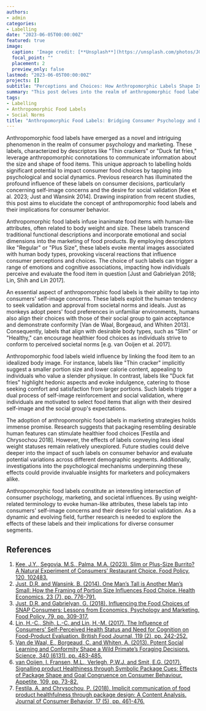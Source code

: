 ```yaml
---
authors:
- admin
categories:
- Labelling
date: "2023-06-05T00:00:00Z"
featured: true
image:
  caption: 'Image credit: [**Unsplash**](https://unsplash.com/photos/JG35CpZLfVs)'
  focal_point: ""
  placement: 2
  preview_only: false
lastmod: "2023-06-05T00:00:00Z"
projects: []
subtitle: "Perceptions and Choices: How Anthropomorphic Labels Shape Individual Decision-Making"
summary: "This post delves into the realm of anthropomorphic food labels, which employ human-like characteristics to depict food size and shape. By triggering self-image concerns and seeking social validation, these labels can significantly affect how consumers make food choices. In what follows, I emphasise their marketing implications and the importance of understanding diverse consumer responses."
tags:
- Labelling
- Anthropomorphic Food Labels 
- Social Norms
title: "Anthropomorphic Food Labels: Bridging Consumer Psychology and Dietary Choices"
---
```


Anthropomorphic food labels have emerged as a novel and intriguing phenomenon in the realm of consumer psychology and marketing. These labels, characterized by descriptors like "Thin crackers" or "Duck fat fries," leverage anthropomorphic connotations to communicate information about the size and shape of food items. This unique approach to labelling holds significant potential to impact consumer food choices by tapping into psychological and social dynamics. Previous research has illuminated the profound influence of these labels on consumer decisions, particularly concerning self-image concerns and the desire for social validation [Kee et al. 2023; Just and Wansink 2014]. Drawing inspiration from recent studies, this post aims to elucidate the concept of anthropomorphic food labels and their implications for consumer behavior.

Anthropomorphic food labels infuse inanimate food items with human-like attributes, often related to body weight and size. These labels transcend traditional functional descriptions and incorporate emotional and social dimensions into the marketing of food products. By employing descriptors like "Regular" or "Plus Size", these labels evoke mental images associated with human body types, provoking visceral reactions that influence consumer perceptions and choices. The choice of such labels can trigger a range of emotions and cognitive associations, impacting how individuals perceive and evaluate the food item in question [Just and Gabrielyan 2018; Lin, Shih and Lin 2017].

An essential aspect of anthropomorphic food labels is their ability to tap into consumers' self-image concerns. These labels exploit the human tendency to seek validation and approval from societal norms and ideals. Just as monkeys adopt peers' food preferences in unfamiliar environments, humans also align their choices with those of their social group to gain acceptance and demonstrate conformity [Van de Waal, Borgeaud, and Whiten 2013]. Consequently, labels that align with desirable body types, such as "Slim" or "Healthy," can encourage healthier food choices as individuals strive to conform to perceived societal norms [e.g. van Ooijen et al. 2017].

Anthropomorphic food labels wield influence by linking the food item to an idealized body image. For instance, labels like "Thin cracker" implicitly suggest a smaller portion size and lower calorie content, appealing to individuals who value a slender physique. In contrast, labels like "Duck fat fries" highlight hedonic aspects and evoke indulgence, catering to those seeking comfort and satisfaction from larger portions. Such labels trigger a dual process of self-image reinforcement and social validation, where individuals are motivated to select food items that align with their desired self-image and the social group's expectations.

The adoption of anthropomorphic food labels in marketing strategies holds immense promise. Research suggests that packaging resembling desirable human features can stimulate healthier food choices [Festila and Chrysochou 2018]. However, the effects of labels conveying less ideal weight statuses remain relatively unexplored. Future studies could delve deeper into the impact of such labels on consumer behavior and evaluate potential variations across different demographic segments. Additionally, investigations into the psychological mechanisms underpinning these effects could provide invaluable insights for marketers and policymakers alike.

Anthropomorphic food labels constitute an interesting intersection of consumer psychology, marketing, and societal influences. By using weight-related terminology to evoke human-like attributes, these labels tap into consumers' self-image concerns and their desire for social validation. As a dynamic and evolving field, further research is needed to explore the effects of these labels and their implications for diverse consumer segments.

## References

1. [Kee, J.Y., Segovia, M.S., Palma, M.A. (2023). Slim or Plus-Size Burrito? A Natural Experiment of Consumers’ Restaurant Choice. Food Policy, 120, 102483.](#1)
2. [Just, D.R. and Wansink, B. (2014). One Man’s Tall is Another Man’s Small: How the Framing of Portion Size Influences Food Choice. Health Economics, 23 (7), pp. 776-791.](#2)
3. [Just, D.R. and Gabrielyan, G. (2018). Influencing the Food Choices of SNAP Consumers: Lessons from Economics, Psychology and Marketing. Food Policy, 79, pp. 309-317.](#3) 
4. [Lin, H.-C., Shih, L.-C. and Lin, H.-M. (2017). The Influence of Consumers’ Self-Perceived Health Status and Need for Cognition on Food-Product Evaluation. British Food Journal, 119 (2), pp. 242-252.](#4)
5. [Van de Waal, E., Borgeaud, C. and Whiten, A. (2013). Potent Social Learning and Conformity Shape a Wild Primate’s Foraging Decisions. Science, 340 (6131), pp. 483-485.](#5)
6. [van Ooijen, I. Fransen, M.L., Verlegh, P.W.J. and Smit, E.G. (2017). Signalling product Healthiness through Symbolic Package Cues: Effects of Package Shape and Goal Congruence on Consumer Behaviour. Appetite, 109, pp. 73-82.](#6)
7. [Festila, A. and Chrysochou, P. (2018). Implicit communication of food product healthfulness through package design: A Content Analysis. Journal of Consumer Behavior, 17 (5), pp. 461-476.](#7)

